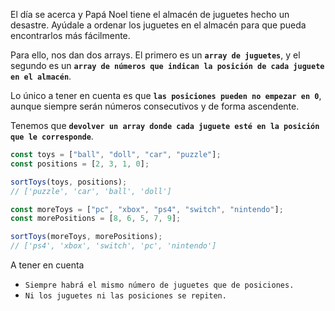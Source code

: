 El día se acerca y Papá Noel tiene el almacén de juguetes hecho un desastre. Ayúdale a ordenar los juguetes en el almacén para que pueda encontrarlos más fácilmente.

Para ello, nos dan dos arrays. El primero es un **`array de juguetes`**, y el segundo es un **`array de números que indican la posición de cada juguete en el almacén`**.

Lo único a tener en cuenta es que **`las posiciones pueden no empezar en 0`**, aunque siempre serán números consecutivos y de forma ascendente.

Tenemos que **`devolver un array donde cada juguete esté en la posición que le corresponde`**.

```js
const toys = ["ball", "doll", "car", "puzzle"];
const positions = [2, 3, 1, 0];

sortToys(toys, positions);
// ['puzzle', 'car', 'ball', 'doll']

const moreToys = ["pc", "xbox", "ps4", "switch", "nintendo"];
const morePositions = [8, 6, 5, 7, 9];

sortToys(moreToys, morePositions);
// ['ps4', 'xbox', 'switch', 'pc', 'nintendo']
```

A tener en cuenta

- `Siempre habrá el mismo número de juguetes que de posiciones.`
- `Ni los juguetes ni las posiciones se repiten.`

